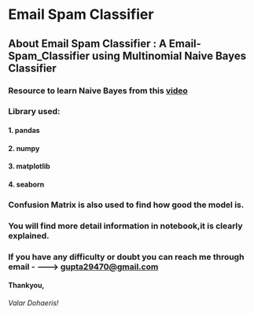 # Email Spam Classifier
## About Email Spam Classifier :  A Email-Spam_Classifier using Multinomial Naive Bayes Classifier 



### Resource to learn Naive Bayes  from this [video](https://www.youtube.com/watch?v=Q8l0Vip5YUw)

###  Library used:
####	1. pandas
####	2. numpy
####	3. matplotlib
####	4. seaborn

###  Confusion Matrix is also used to find how good the model is.

### You will find more detail information in notebook,it is clearly explained.

### If you have any difficulty or doubt you can reach me through email - ---> gupta29470@gmail.com
#### Thankyou,
*Valar Dohaeris!*
